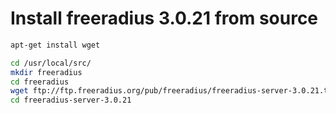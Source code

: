 # Install freeradius 3.0.21 from source

```sh
apt-get install wget
```

```sh
cd /usr/local/src/
mkdir freeradius
cd freeradius
wget ftp://ftp.freeradius.org/pub/freeradius/freeradius-server-3.0.21.tar.gz
cd freeradius-server-3.0.21
```


